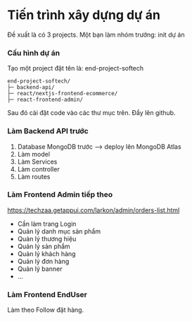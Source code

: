 # Tiến trình xây dựng dự án

Đề xuất là có 3 projects.
Một bạn làm nhóm trưởng: init dự án

### Cấu hình dự án

Tạo một project đặt tên là: end-project-softech

```code
end-project-softech/
├─ backend-api/
├─ react/nextjs-frontend-ecommerce/
├─ react-frontend-admin/
```

Sau đó cài đặt code vào các thư mục trên. Đẩy lên github.

### Làm Backend API trước

1. Database MongoDB trước --> deploy lên MongoDB Atlas
1. Làm model
1. Làm Services
1. Làm controller
1. Làm routes

### Làm Frontend Admin tiếp theo

https://techzaa.getappui.com/larkon/admin/orders-list.html

- Cần làm trang Login
- Quản lý danh mục sản phẩm
- Quản lý thương hiệu
- Quản lý sản phẩm
- Quản lý khách hàng
- Quản lý đơn hàng
- Quản lý banner
- ...

### Làm Frontend EndUser

Làm theo Follow đặt hàng.
